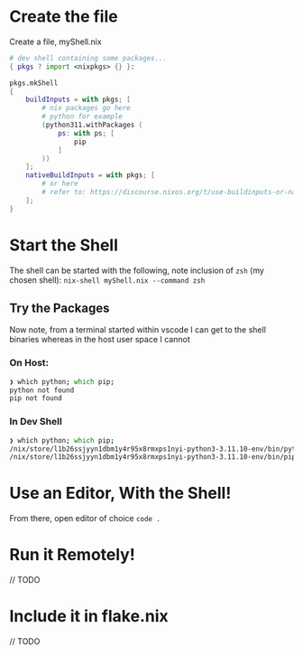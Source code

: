 
# Create the file

Create a file, myShell.nix
```nix
# dev shell containing some packages...
{ pkgs ? import <nixpkgs> {} }:

pkgs.mkShell
{
	buildInputs = with pkgs; [
		# nix packages go here
		# python for example
		(python311.withPackages (
			ps: with ps; [
				pip
			]
		))
	];
	nativeBuildInputs = with pkgs; [
		# or here
		# refer to: https://discourse.nixos.org/t/use-buildinputs-or-nativebuildinputs-for-nix-shell/8464
	];
}
```

# Start the Shell

The shell can be started with the following, note inclusion of `zsh` (my chosen shell):
`nix-shell myShell.nix --command zsh`

## Try the Packages

Now note, from a terminal started within vscode I can get to the shell binaries whereas in the host user space I cannot
### On Host:
```zsh
❯ which python; which pip;  
python not found  
pip not found
```

### In Dev Shell
```zsh
❯ which python; which pip;  
/nix/store/l1b26ssjyyn1dbm1y4r95x8rmxps1nyi-python3-3.11.10-env/bin/python  
/nix/store/l1b26ssjyyn1dbm1y4r95x8rmxps1nyi-python3-3.11.10-env/bin/pip
```

# Use an Editor, With the Shell!

From there, open editor of choice
`code .`



# Run it Remotely!
// TODO

# Include it in flake.nix
// TODO
